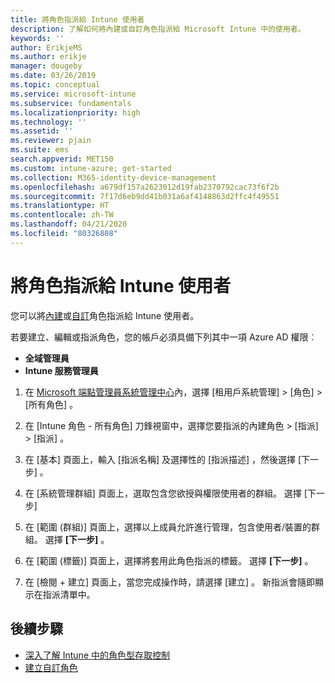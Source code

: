 ```yaml
---
title: 將角色指派給 Intune 使用者
description: 了解如何將內建或自訂角色指派給 Microsoft Intune 中的使用者。
keywords: ''
author: ErikjeMS
ms.author: erikje
manager: dougeby
ms.date: 03/26/2019
ms.topic: conceptual
ms.service: microsoft-intune
ms.subservice: fundamentals
ms.localizationpriority: high
ms.technology: ''
ms.assetid: ''
ms.reviewer: pjain
ms.suite: ems
search.appverid: MET150
ms.custom: intune-azure; get-started
ms.collection: M365-identity-device-management
ms.openlocfilehash: a679df157a2623012d19fab2370792cac73f6f2b
ms.sourcegitcommit: 7f17d6eb9dd41b031a6af4148863d2ffc4f49551
ms.translationtype: HT
ms.contentlocale: zh-TW
ms.lasthandoff: 04/21/2020
ms.locfileid: "80326808"
---
```

# <a name="assign-a-role-to-an-intune-user"></a>將角色指派給 Intune 使用者

您可以將[內建](role-based-access-control.md#built-in-roles)或[自訂](create-custom-role.md)角色指派給 Intune 使用者。

若要建立、編輯或指派角色，您的帳戶必須具備下列其中一項 Azure AD 權限︰
- **全域管理員**
- **Intune 服務管理員**

1. 在 [Microsoft 端點管理員系統管理中心](https://go.microsoft.com/fwlink/?linkid=2109431)內，選擇 [租用戶系統管理]   > [角色]   > [所有角色]  。

2. 在 [Intune 角色 - 所有角色]  刀鋒視窗中，選擇您要指派的內建角色 > [指派]   > [指派]  。

5. 在 [基本]  頁面上，輸入 [指派名稱]  及選擇性的 [指派描述]  ，然後選擇 [下一步]  。

6. 在 [系統管理群組]  頁面上，選取包含您欲授與權限使用者的群組。 選擇 [下一步] 

7. 在 [範圍 (群組)]  頁面上，選擇以上成員允許進行管理，包含使用者/裝置的群組。 選擇 **[下一步]** 。

8. 在 [範圍 (標籤)]  頁面上，選擇將套用此角色指派的標籤。 選擇 **[下一步]** 。

9. 在 [檢閱 + 建立]  頁面上，當您完成操作時，請選擇 [建立]  。 新指派會隨即顯示在指派清單中。

## <a name="next-steps"></a>後續步驟
- [深入了解 Intune 中的角色型存取控制](role-based-access-control.md)
- [建立自訂角色](create-custom-role.md)


